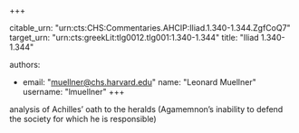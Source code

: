 +++


citable_urn: "urn:cts:CHS:Commentaries.AHCIP:Iliad.1.340-1.344.ZgfCoQ7"
target_urn: "urn:cts:greekLit:tlg0012.tlg001:1.340-1.344"
title: "Iliad 1.340-1.344"

authors:
- email: "muellner@chs.harvard.edu"
  name: "Leonard Muellner"
  username: "lmuellner"
+++

<p>analysis of Achilles’ oath to the heralds (Agamemnon’s inability to defend the society for which he is responsible)</p>